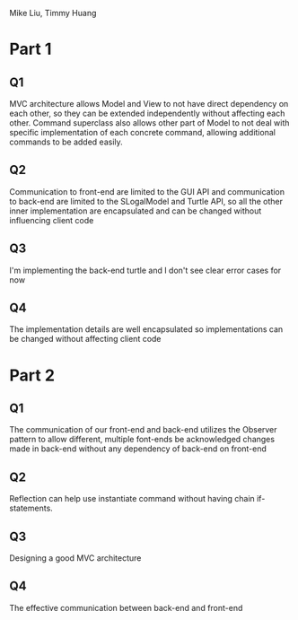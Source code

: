 Mike Liu, Timmy Huang

# Part 1
## Q1
MVC architecture allows Model and View to not have direct dependency on each other, so they can be extended independently
without affecting each other. Command superclass also allows other part of Model to not deal with specific implementation of
each concrete command, allowing additional commands to be added easily.

## Q2
Communication to front-end are limited to the GUI API and communication to back-end are limited to the SLogalModel and Turtle
API, so all the other inner implementation are encapsulated and can be changed without influencing client code

## Q3
I'm implementing the back-end turtle and I don't see clear error cases for now

## Q4
The implementation details are well encapsulated so implementations can be changed without affecting client code

# Part 2
## Q1
The communication of our front-end and back-end utilizes the Observer pattern to allow different, multiple font-ends be
acknowledged changes made in back-end without any dependency of back-end on front-end

## Q2
Reflection can help use instantiate command without having chain if-statements.

## Q3
Designing a good MVC architecture

## Q4
The effective communication between back-end and front-end